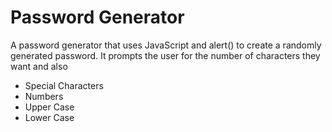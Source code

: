 # Password Generator

A password generator that uses JavaScript and alert() to create a randomly generated password.
It prompts the user for the number of characters they want and also
  * Special Characters
  * Numbers
  * Upper Case
  * Lower Case
